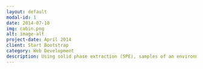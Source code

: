 ```yaml
---
layout: default
modal-id: 1
date: 2014-07-18
img: cabin.png
alt: image-alt
project-date: April 2014
client: Start Bootstrap
category: Web Development
description: Using solid phase extraction (SPE), samples of an environment pollutant in water were concentrated and transferred to a volatile solvent for a gas chromatography-mass spectrometry (GC-MS) analysis. This method was optimized and deployed to determine the trace levels of environmental pollutant in various regions with commercial activity of resource gathering. 
---
```

